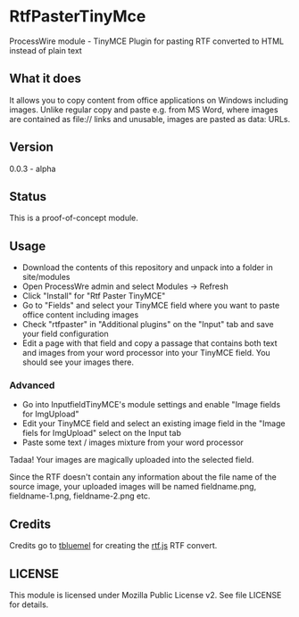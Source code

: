 # RtfPasterTinyMce
ProcessWire module - TinyMCE Plugin for pasting RTF converted to HTML instead of plain text

## What it does

It allows you to copy content from office applications on Windows including images.
Unlike regular copy and paste e.g. from MS Word, where images are contained as file:// links
and unusable, images are pasted as data: URLs.

## Version

0.0.3 - alpha

## Status

This is a proof-of-concept module.

## Usage

- Download the contents of this repository and unpack into a folder in site/modules
- Open ProcessWre admin and select Modules -> Refresh
- Click "Install" for "Rtf Paster TinyMCE"
- Go to "Fields" and select your TinyMCE field where you want to paste office content including images
- Check "rtfpaster" in "Additional plugins" on the "Input" tab and save your field configuration
- Edit a page with that field and copy a passage that contains both text and images from your word processor
  into your TinyMCE field. You should see your images there.

### Advanced

- Go into InputfieldTinyMCE's module settings and enable "Image fields for ImgUpload"
- Edit your TinyMCE field and select an existing image field in the "Image fiels for ImgUpload" select
  on the Input tab
- Paste some text / images mixture from your word processor

Tadaa! Your images are magically uploaded into the selected field.

Since the RTF doesn't contain any information about the file name of the source image, your
uploaded images will be named fieldname.png, fieldname-1.png, fieldname-2.png etc.

## Credits

Credits go to [tbluemel](https://github.com/tbluemel) for creating the [rtf.js](https://github.com/tbluemel/rtf.js) RTF convert.

## LICENSE

This module is licensed under Mozilla Public License v2. See file LICENSE for details.
